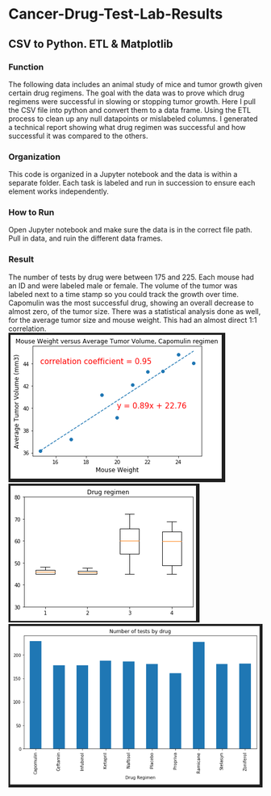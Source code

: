 # Cancer-Drug-Test-Lab-Results
## CSV to Python. ETL & Matplotlib
### Function
The following data includes an animal study of mice and tumor growth given certain drug regimens. The goal with the data was to prove which drug regimens were successful in slowing or stopping tumor growth. 
Here I pull the CSV file into python and convert them to a data frame. Using the ETL process to clean up any null datapoints or mislabeled columns. 
I generated a technical report showing what drug regimen was successful and how successful it was compared to the others.  
### Organization
This code is organized in a Jupyter notebook and the data is within a separate folder. Each task is labeled and run in succession to ensure each element works independently. 
### How to Run
Open Jupyter notebook and make sure the data is in the correct file path. Pull in data, and ruin the different data frames. 
### Result
The number of tests by drug were between 175 and 225. Each mouse had an ID and were labeled male or female. The volume of the tumor was labeled next to a time stamp so you could track the growth over time. Capomulin was the most successful drug, showing an overall decrease to almost zero, of the tumor size. There was a statistical analysis done as well, for the average tumor size and mouse weight. This had an almost direct 1:1 correlation.<br/>
![image](https://github.com/mitchklee35/Cancer-Drug-Test-Lab-Results/blob/master/Pymaceuticals/images/cap_stat_analysis.PNG)<br/>
![image](https://github.com/mitchklee35/Cancer-Drug-Test-Lab-Results/blob/master/Pymaceuticals/images/final_tumor_vol.PNG)<br/>
![image](https://github.com/mitchklee35/Cancer-Drug-Test-Lab-Results/blob/master/Pymaceuticals/images/tests_per_drug.PNG)<br/>
